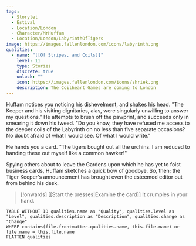 ```yaml
---
tags:
  - Storylet
  - Estival
  - Location/London
  - Character/MrHuffam
  - Location/London/LabyrinthOfTigers
image: https://images.fallenlondon.com/icons/labyrinth.png
qualities:
  - name: "[[Of Stripes, and Coils]]"
    level: 11
    type: Stories
    discrete: true
    unlock: ""
    icon: https://images.fallenlondon.com/icons/shriek.png
    description: The Coilheart Games are coming to London
---
```


Huffam notices you noticing his dishevelment, and shakes his head. "The Keeper and his visiting dignitaries, alas, were singularly unwilling to answer my questions." He attempts to brush off the pawprint, and succeeds only in smearing it down his tweed. "Do you know, they have refused me access to the deeper coils of the Labyrinth on no less than five separate occasions? No doubt afraid of what I would see. Of what I would write."

He hands you a card. "The tigers bought out all the urchins. I am reduced to handing these out myself like a common hawker!"

Spying others about to leave the Gardens upon which he has yet to foist business cards, Huffam sketches a quick bow of goodbye. So, then; the Tiger Keeper's announcement has brought even the esteemed editor out from behind his desk.

> [!onwards] [[Start the presses|Examine the card]]
> It crumples in your hand.

```dataview
TABLE WITHOUT ID qualities.name as "Quality", qualities.level as "Level", qualities.description as "Description", qualities.change as "Change"  
WHERE contains(file.frontmatter.qualities.name, this.file.name) or file.name = this.file.name 
FLATTEN qualities
```